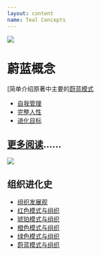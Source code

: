 ```yaml
---
layout: content
name: Teal Concepts
---
```

![](/media/fundamental-assumptions.jpg)

# 蔚蓝概念

[简单介绍原著中主要的[蔚蓝模式](../../theory/teal-paradigm-and-organizations/)

* [自我管理](../../theory/self-management/)[](/theory/self-management/)
* [完整人性](../../theory/wholeness/)
* [进化目标](../../theory/evolutionary-purpose/)

## [更多阅读](https://cn.reinventingorganizationswiki.com/pages/tealpractices/)......

![](/media/1_018-small.png)

## 组织进化史

* [组织发展观](/theory/developmental-perspective-on-organizations/)
* [红色模式与组织](/theory/red-organizations/)
* [琥珀模式与组织](/theory/amber-paradigm-and-organizations/)
* [橙色模式与组织](/theory/orange-paradigm-and-organizations/)
* [绿色模式与组织](/theory/green-paradigm-and-organizations/)
* [蔚蓝模式与组织](../theory/teal-paradigm-and-organizations/)